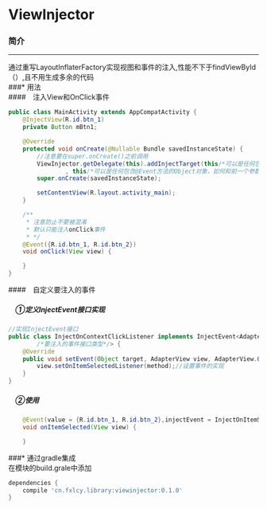 # ViewInjector
### 简介</br>
-----------
通过重写LayoutInflaterFactory实现视图和事件的注入,性能不下于findViewById（）,且不用生成多余的代码</br>
###* 用法</br>
####　注入View和OnClick事件
```java
public class MainActivity extends AppCompatActivity {
    @InjectView(R.id.btn_1)
    private Button mBtn1;

    @Override
    protected void onCreate(@Nullable Bundle savedInstanceState) {
        //注意要在super.onCreate()之前调用
        ViewInjector.getDelegate(this).addInjectTarget(this/*可以是任何包含@InjectView字段的的Object对象*/
                , this/*可以是任何包含@Event方法的Object对象，如何和前一个参数一样，可以省略*/);
        super.onCreate(savedInstanceState);

        setContentView(R.layout.activity_main);
    }

    /**
     * 注意防止不要被混淆
     * 默认只能注入onClick事件
     * */
    @Event({R.id.btn_1, R.id.btn_2})
    void onClick(View view) {

    }
}
```
####　自定义要注入的事件</br>
##### 　①定义InjectEvent接口实现</br>
```java
//实现InjectEvent接口
public class InjectOnContextClickListener implements InjectEvent<AdapterView/*要注入的视图类型*/, AdapterView.OnItemSelectedListener
        /*要注入的事件接口类型*/> {
    @Override
    public void setEvent(Object target, AdapterView view, AdapterView.OnItemSelectedListener method) {
        view.setOnItemSelectedListener(method);//设置事件的实现
    }
}
```
##### 　②使用</br>
```java
    @Event(value = {R.id.btn_1, R.id.btn_2},injectEvent = InjectOnItemSelectedListener.class,eventType = AdapterView.OnItemSelectedListener.class)
    void onItemSelected(View view) {

    }
```
###* 通过gradle集成</br>
在模块的build.grale中添加
```groovy
dependencies {
    compile 'cn.fxlcy.library:viewinjector:0.1.0'
}
```
